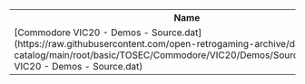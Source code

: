<table>
<tr><th>Name</th><th>Size</th></tr>
<tr><td>
[Commodore VIC20 - Demos - Source.dat](https://raw.githubusercontent.com/open-retrogaming-archive/dat-catalog/main/root/basic/TOSEC/Commodore/VIC20/Demos/Source/Commodore VIC20 - Demos - Source.dat)
</td><td>1672</td></tr>
</table>
